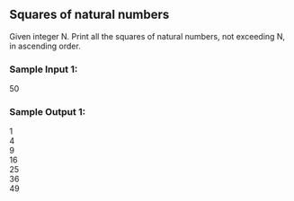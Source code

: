 ## Squares of natural numbers

Given integer N. Print all the squares of natural numbers, not exceeding N, in ascending order.

### Sample Input 1:

50
### Sample Output 1:

1 <br/>
4 <br/>
9 <br/>
16 <br/>
25 <br/>
36 <br/>
49